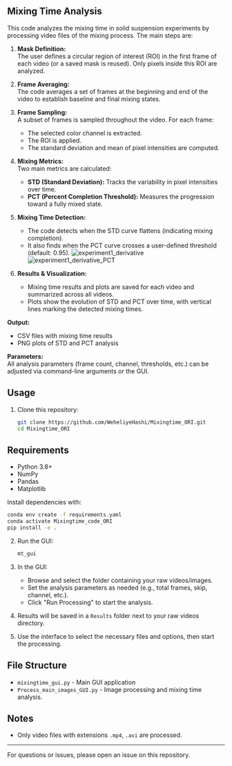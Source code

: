 ## Mixing Time Analysis

This code analyzes the mixing time in solid suspension experiments by processing video files of the mixing process. The main steps are:

1. **Mask Definition:**  
   The user defines a circular region of interest (ROI) in the first frame of each video (or a saved mask is reused). Only pixels inside this ROI are analyzed.

2. **Frame Averaging:**  
   The code averages a set of frames at the beginning and end of the video to establish baseline and final mixing states.

3. **Frame Sampling:**  
   A subset of frames is sampled throughout the video. For each frame:
   - The selected color channel is extracted.
   - The ROI is applied.
   - The standard deviation and mean of pixel intensities are computed.

4. **Mixing Metrics:**  
   Two main metrics are calculated:
   - **STD (Standard Deviation):** Tracks the variability in pixel intensities over time.
   - **PCT (Percent Completion Threshold):** Measures the progression toward a fully mixed state.

5. **Mixing Time Detection:**  
   - The code detects when the STD curve flattens (indicating mixing completion).
   - It also finds when the PCT curve crosses a user-defined threshold (default: 0.95).
 ![experiment1_derivative](https://github.com/user-attachments/assets/e75e9dcc-3903-49f3-8d4d-f44517ba067b) ![experiment1_derivative_PCT](https://github.com/user-attachments/assets/99953855-bad0-4b06-b4fb-45a17f66b960)

6. **Results & Visualization:**  
   - Mixing time results and plots are saved for each video and summarized across all videos.
   - Plots show the evolution of STD and PCT over time, with vertical lines marking the detected mixing times.

**Output:**  
- CSV files with mixing time results  
- PNG plots of STD and PCT analysis

**Parameters:**  
All analysis parameters (frame count, channel, thresholds, etc.) can be adjusted via command-line arguments or the GUI.

## Usage

1. Clone this repository:

    ```sh
    git clone https://github.com/WeheliyeHashi/Mixingtime_ORI.git
    cd Mixingtime_ORI
    ```

## Requirements

- Python 3.8+
- NumPy
- Pandas
- Matplotlib

Install dependencies with:

```sh
conda env create -f requirements.yaml
conda activate Mixingtime_code_ORI
pip install -e .
```



2. Run the GUI:

    ```sh
    mt_gui
    ```

3. In the GUI:
    - Browse and select the folder containing your raw videos/images.
    - Set the analysis parameters as needed (e.g., total frames, skip, channel, etc.).
    - Click "Run Processing" to start the analysis.

4. Results will be saved in a `Results` folder next to your raw videos directory.

5. Use the interface to select the necessary files and options, then start the processing.

## File Structure

- `mixingtime_gui.py` - Main GUI application
- `Process_main_images_GUI.py` - Image processing and mixing time analysis. 

## Notes

- Only video files with extensions `.mp4`, `.avi` are processed.

---

For questions or issues, please open an issue on this repository.
